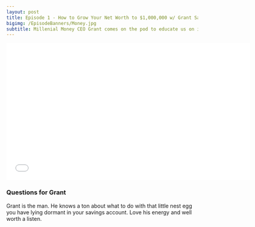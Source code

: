 ```yaml
---
layout: post
title: Episode 1 - How to Grow Your Net Worth to $1,000,000 w/ Grant Sabatier
bigimg: /EpisodeBanners/Money.jpg
subtitle: Millenial Money CEO Grant comes on the pod to educate us on index funds, day trading, and things to invest in if you have some unused cash lying around
---
```



<iframe style="border: none" src="//html5-player.libsyn.com/embed/episode/id/5251563/height/360/width/640/theme/standard/autonext/no/thumbnail/yes/autoplay/no/preload/no/no_addthis/no/direction/backward/" height="360" width="640" scrolling="no"  allowfullscreen webkitallowfullscreen mozallowfullscreen oallowfullscreen msallowfullscreen></iframe>

### Questions for Grant

Grant is the man. He knows a ton about what to do with that little nest egg you have lying dormant in your savings account. Love his energy and well worth a listen.
